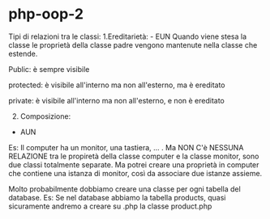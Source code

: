 # php-oop-2


Tipi di relazioni tra le classi:
1.Ereditarietà:
    - EUN
Quando viene stesa la classe le proprietà della classe padre vengono mantenute nella classe che estende.


Public: è sempre visibile

protected: è visibile all'interno ma non all'esterno, ma è ereditato

private: è visibile all'interno ma non all'esterno, e non è ereditato


2. Composizione:
 - AUN

 Es:
 Il computer ha un monitor, una tastiera, ... . Ma NON C'è NESSUNA RELAZIONE tra le propiretà della classe computer e la classe monitor, sono due classi totalmente separate. Ma potrei creare una proprietà in computer che contiene una istanza di monitor, così da associare due istanze assieme.


 Molto probabilmente dobbiamo creare una classe per ogni tabella del database.
 Es:
 Se nel database abbiamo la tabella products, quasi sicuramente andremo a creare su .php la classe product.php